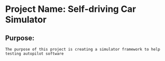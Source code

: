 # Project Name: Self-driving Car Simulator

## Purpose:
    The purpose of this project is creating a simulator framework to help testing autopilot software
